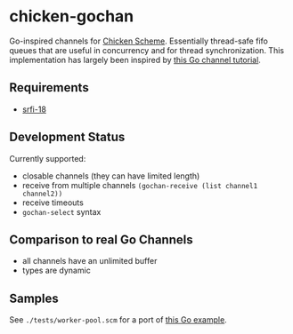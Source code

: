 # chicken-gochan

 [Chicken Scheme]: http://call-cc.org/

Go-inspired channels for [Chicken Scheme]. Essentially thread-safe
fifo queues that are useful in concurrency and for thread
synchronization. This implementation has largely been inspired by
[this Go channel tutorial](https://gobyexample.com/channels).

## Requirements

- [srfi-18](http://api.call-cc.org/doc/srfi-18)

## Development Status

Currently supported:

- closable channels (they can have limited length)
- receive from multiple channels `(gochan-receive (list channel1 channel2))`
- receive timeouts
- `gochan-select` syntax

## Comparison to real Go Channels

- all channels have an unlimited buffer
- types are dynamic

## Samples

See `./tests/worker-pool.scm` for a port of
[this Go example](https://gobyexample.com/worker-pools).
